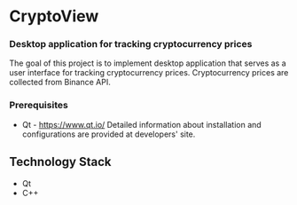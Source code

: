 # CryptoView
### Desktop application for tracking cryptocurrency prices

The goal of this project is to implement desktop application that serves as a user interface for tracking cryptocurrency prices.
Cryptocurrency prices are collected from Binance API.

### Prerequisites

* Qt - https://www.qt.io/
Detailed information about installation and configurations are provided at developers' site.

## Technology Stack

* Qt
* C++
